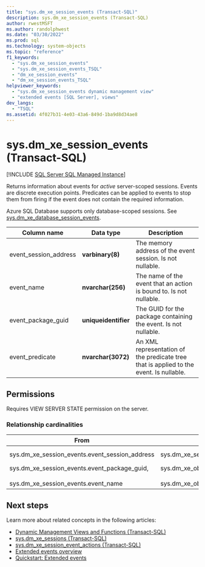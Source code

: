 ```yaml
---
title: "sys.dm_xe_session_events (Transact-SQL)"
description: sys.dm_xe_session_events (Transact-SQL)
author: rwestMSFT
ms.author: randolphwest
ms.date: "03/30/2022"
ms.prod: sql
ms.technology: system-objects
ms.topic: "reference"
f1_keywords:
  - "sys.dm_xe_session_events"
  - "sys.dm_xe_session_events_TSQL"
  - "dm_xe_session_events"
  - "dm_xe_session_events_TSQL"
helpviewer_keywords:
  - "sys.dm_xe_session_events dynamic management view"
  - "extended events [SQL Server], views"
dev_langs:
  - "TSQL"
ms.assetid: 4f027b31-4e03-43a6-849d-1ba9d8d34ae8
---
```

# sys.dm_xe_session_events (Transact-SQL)
[!INCLUDE [SQL Server SQL Managed Instance](../../includes/applies-to-version/sql-asdbmi.md)]

Returns information about events for *active* server-scoped sessions. Events are discrete execution points. Predicates can be applied to events to stop them from firing if the event does not contain the required information.

Azure SQL Database supports only database-scoped sessions. See [sys.dm_xe_database_session_events](sys-dm-xe-database-session-events-azure-sql-database.md).
   
|Column name|Data type|Description|  
|-----------------|---------------|-----------------|  
|event_session_address|**varbinary(8)**|The memory address of the event session. Is not nullable.|  
|event_name|**nvarchar(256)**|The name of the event that an action is bound to. Is not nullable.|  
|event_package_guid|**uniqueidentifier**|The GUID for the package containing the event. Is not nullable.|  
|event_predicate|**nvarchar(3072)**|An XML representation of the predicate tree that is applied to the event. Is nullable.|  
  
## Permissions

Requires VIEW SERVER STATE permission on the server.  
  
### Relationship cardinalities  
  
|From|To|Relationship|  
|----------|--------|------------------|  
|sys.dm_xe_session_events.event_session_address|sys.dm_xe_sessions.address|Many-to-one|  
|sys.dm_xe_session_events.event_package_guid,<br /><br /> sys.dm_xe_session_events.event_name|sys.dm_xe_objects.name,<br /><br /> sys.dm_xe_objects.package_guid|Many-to-one|  
  
## Next steps

Learn more about related concepts in the following articles:

- [Dynamic Management Views and Functions &#40;Transact-SQL&#41;](~/relational-databases/system-dynamic-management-views/system-dynamic-management-views.md)
- [sys.dm_xe_sessions (Transact-SQL)](sys-dm-xe-sessions-transact-sql.md)
- [sys.dm_xe_session_event_actions (Transact-SQL)](sys-dm-xe-session-event-actions-transact-sql.md)
- [Extended events overview](../extended-events/extended-events.md)
- [Quickstart: Extended events](../extended-events/quick-start-extended-events-in-sql-server.md)
